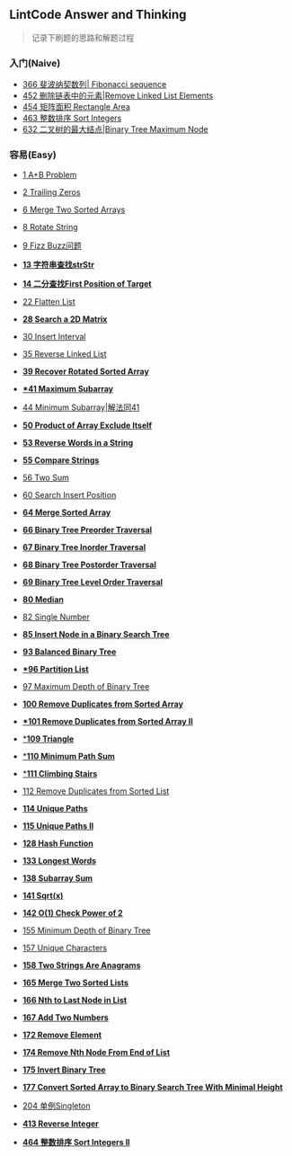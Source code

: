 ## LintCode Answer and Thinking

> 记录下刷题的思路和解题过程	

### 入门(Naive)

- [366 斐波纳契数列| Fibonacci sequence](https://github.com/GalaxyExplosion2017/Algorithms/blob/master/lintcode/366%20%E6%96%90%E6%B3%A2%E7%BA%B3%E5%A5%91%E6%95%B0%E5%88%97.md)
- [452 删除链表中的元素|Remove Linked List Elements](https://github.com/GalaxyExplosion2017/Algorithms/blob/master/lintcode/452%20%E5%88%A0%E9%99%A4%E9%93%BE%E8%A1%A8%E4%B8%AD%E7%9A%84%E5%85%83%E7%B4%A0.md)
- [454 矩阵面积 Rectangle Area](https://github.com/GalaxyExplosion2017/Algorithms/blob/master/lintcode/454%20%E7%9F%A9%E9%98%B5%E9%9D%A2%E7%A7%AF%20Rectangle%20Area.md)
- [463 整数排序 Sort Integers](https://github.com/GalaxyExplosion2017/Algorithms/blob/master/lintcode/463%20%E6%95%B4%E6%95%B0%E6%8E%92%E5%BA%8F%20Sort%20Integers.md)
- [632 二叉树的最大结点|Binary Tree Maximum Node](https://github.com/GalaxyExplosion2017/Algorithms/blob/master/lintcode/632%20%E4%BA%8C%E5%8F%89%E6%A0%91%E7%9A%84%E6%9C%80%E5%A4%A7%E7%BB%93%E7%82%B9Binary%20Tree%20Maximum%20Node.md)


### 容易(Easy)

* [1 A+B Problem](https://github.com/GalaxyExplosion2017/Algorithms/blob/master/lintcode/1%20A%20%2B%20B%20Problem.md)

* [2 Trailing Zeros](https://github.com/GalaxyExplosion2017/Algorithms/blob/master/lintcode/2%20Trailing%20Zeros.md)

* [6 Merge Two Sorted Arrays](https://github.com/GalaxyExplosion2017/Algorithms/blob/master/lintcode/6%20Merge%20Two%20Sorted%20Arrays.md)

* [8 Rotate String](https://github.com/GalaxyExplosion2017/Algorithms/blob/master/lintcode/8%20Rotate%20String.md)

* [9 Fizz Buzz问题](https://github.com/GalaxyExplosion2017/Algorithms/blob/master/lintcode/9%20%20Fizz%20Buzz%E9%97%AE%E9%A2%98.md)

* [**13 字符串查找strStr**](https://github.com/GalaxyExplosion2017/Algorithms/blob/master/lintcode/13%20%E5%AD%97%E7%AC%A6%E4%B8%B2%E6%9F%A5%E6%89%BEstrStr.md)

* **[14 二分查找First Position of Target](https://github.com/GalaxyExplosion2017/Algorithms/blob/master/lintcode/14%20%E4%BA%8C%E5%88%86%E6%9F%A5%E6%89%BEFirst%20Position%20of%20Target.md)**

* [22 Flatten List](https://github.com/GalaxyExplosion2017/Algorithms/blob/master/lintcode/22%20Flatten%20List.md)

* **[28 Search a 2D Matrix](https://github.com/GalaxyExplosion2017/Algorithms/blob/master/lintcode/28%20Search%20a%202D%20Matrix.md)**

* [30 Insert Interval](https://github.com/GalaxyExplosion2017/Algorithms/blob/master/lintcode/30%20Insert%20Interval.md)

* [35 Reverse Linked List](https://github.com/GalaxyExplosion2017/Algorithms/blob/master/lintcode/35%20Reverse%20Linked%20List.md)

* [**39 Recover Rotated Sorted Array**](https://github.com/GalaxyExplosion2017/Algorithms/blob/master/lintcode/39%20%20Recover%20Rotated%20Sorted%20Array.md)

* [**\*41 Maximum Subarray**](https://github.com/GalaxyExplosion2017/Algorithms/blob/master/lintcode/41%20Maximum%20Subarray.md)

* [44 Minimum Subarray|解法同41](https://github.com/GalaxyExplosion2017/Algorithms/blob/master/lintcode/44%20Minimum%20Subarray.md)

* [**50 Product of Array Exclude Itself**](https://github.com/GalaxyExplosion2017/Algorithms/blob/master/lintcode/50%20Product%20of%20Array%20Exclude%20Itself.md)

* [**53 Reverse Words in a String**](https://github.com/GalaxyExplosion2017/Algorithms/blob/master/lintcode/53%20Reverse%20Words%20in%20a%20String.md)

* [**55 Compare Strings**](https://github.com/GalaxyExplosion2017/Algorithms/blob/master/lintcode/55%20Compare%20Strings.md)

* [56 Two Sum](https://github.com/GalaxyExplosion2017/Algorithms/blob/master/lintcode/56%20Two%20Sum.md)

* [60 Search Insert Position](https://github.com/GalaxyExplosion2017/Algorithms/blob/master/lintcode/60%20Search%20Insert%20Position.md)

* [**64 Merge Sorted Array**](https://github.com/GalaxyExplosion2017/Algorithms/blob/master/lintcode/64%20Merge%20Sorted%20Array.md)

* [**66 Binary Tree Preorder Traversal**](https://github.com/GalaxyExplosion2017/Algorithms/blob/master/lintcode/66%20Binary%20Tree%20Preorder%20Traversal.md)

* [**67 Binary Tree Inorder Traversal**](https://github.com/GalaxyExplosion2017/Algorithms/blob/master/lintcode/67%20Binary%20Tree%20Inorder%20Traversal.md)

* [**68 Binary Tree Postorder Traversal**](https://github.com/GalaxyExplosion2017/Algorithms/blob/master/lintcode/68%20Binary%20Tree%20Postorder%20Traversal.md)

* [**69 Binary Tree Level Order Traversal**](https://github.com/GalaxyExplosion2017/Algorithms/blob/master/lintcode/69%20Binary%20Tree%20Level%20Order%20Traversal%20.md)

* [**80 Median**](https://github.com/GalaxyExplosion2017/Algorithms/blob/master/lintcode/80%20Median.md)

* [82 Single Number](https://github.com/GalaxyExplosion2017/Algorithms/blob/master/lintcode/82%20Single%20Number%20.md)

* [**85 Insert Node in a Binary Search Tree**](https://github.com/GalaxyExplosion2017/Algorithms/blob/master/lintcode/85%20Insert%20Node%20in%20a%20Binary%20Search%20Tree.md)

* [**93 Balanced Binary Tree**](https://github.com/GalaxyExplosion2017/Algorithms/blob/master/lintcode/93%20Balanced%20Binary%20Tree.md)

* [**\*96 Partition List**](https://github.com/GalaxyExplosion2017/Algorithms/blob/master/lintcode/96%20Partition%20List%20.md)

* [97 Maximum Depth of Binary Tree](https://github.com/GalaxyExplosion2017/Algorithms/blob/master/lintcode/97%20Maximum%20Depth%20of%20Binary%20Tree%20.md)

* [**100 Remove Duplicates from Sorted Array**](https://github.com/GalaxyExplosion2017/Algorithms/blob/master/lintcode/100%20Remove%20Duplicates%20from%20Sorted%20Array.md)

* [**\*101 Remove Duplicates from Sorted Array II**](https://github.com/GalaxyExplosion2017/Algorithms/blob/master/lintcode/101%20Remove%20Duplicates%20from%20Sorted%20Array%20II%20.md)

* [\***109 Triangle**](https://github.com/GalaxyExplosion2017/Algorithms/blob/master/lintcode/109%20Triangle.md)

* [\***110 Minimum Path Sum**](https://github.com/GalaxyExplosion2017/Algorithms/blob/master/lintcode/110%20Minimum%20Path%20Sum.md)

* [\***111 Climbing Stairs**](https://github.com/GalaxyExplosion2017/Algorithms/blob/master/lintcode/111%20Climbing%20Stairs.md)

* [112 Remove Duplicates from Sorted List](https://github.com/GalaxyExplosion2017/Algorithms/blob/master/lintcode/112%20Remove%20Duplicates%20from%20Sorted%20List.md)

* [**114 Unique Paths**](https://github.com/GalaxyExplosion2017/Algorithms/blob/master/lintcode/114%20Unique%20Paths.md)

* [**115 Unique Paths II**](https://github.com/GalaxyExplosion2017/Algorithms/blob/master/lintcode/115%20Unique%20Paths%20II.md)

* [**128 Hash Function**](https://github.com/GalaxyExplosion2017/Algorithms/blob/master/lintcode/128%20Hash%20Function.md)

* [**133 Longest Words**](https://github.com/GalaxyExplosion2017/Algorithms/blob/master/lintcode/133%20Longest%20Words.md)

* [**138 Subarray Sum**](https://github.com/GalaxyExplosion2017/Algorithms/blob/master/lintcode/138%20Subarray%20Sum.md)

* [**141 Sqrt(x)**](https://github.com/GalaxyExplosion2017/Algorithms/blob/master/lintcode/142%20O(1)%20Check%20Power%20of%202.md) 

* [**142 O(1) Check Power of 2**](https://github.com/GalaxyExplosion2017/Algorithms/blob/master/lintcode/142%20O(1)%20Check%20Power%20of%202.md)

* [155 Minimum Depth of Binary Tree](https://github.com/GalaxyExplosion2017/Algorithms/blob/master/lintcode/155%20Minimum%20Depth%20of%20Binary%20Tree.md)

* [157 Unique Characters](https://github.com/GalaxyExplosion2017/Algorithms/blob/master/lintcode/157%20Unique%20Characters.md)

* [**158 Two Strings Are Anagrams**](https://github.com/GalaxyExplosion2017/Algorithms/blob/master/lintcode/158%20Two%20Strings%20Are%20Anagrams.md)

* [**165 Merge Two Sorted Lists**](https://github.com/GalaxyExplosion2017/Algorithms/blob/master/lintcode/165%20Merge%20Two%20Sorted%20Lists.md)

* [**166 Nth to Last Node in List**](https://github.com/GalaxyExplosion2017/Algorithms/blob/master/lintcode/166%20Nth%20to%20Last%20Node%20in%20List.md)

* [**167 Add Two Numbers**](https://github.com/GalaxyExplosion2017/Algorithms/blob/master/lintcode/167%20Add%20Two%20Numbers.md)

* [**172 Remove Element**](https://github.com/GalaxyExplosion2017/Algorithms/blob/master/lintcode/172%20Remove%20Element.md)

* [**174 Remove Nth Node From End of List**](https://github.com/GalaxyExplosion2017/Algorithms/blob/master/lintcode/174%20Remove%20Nth%20Node%20From%20End%20of%20List.md)

* [**175 Invert Binary Tree**](https://github.com/GalaxyExplosion2017/Algorithms/blob/master/lintcode/175%20Invert%20Binary%20Tree.md)

* [**177 Convert Sorted Array to Binary Search Tree With Minimal Height**](https://github.com/GalaxyExplosion2017/Algorithms/blob/master/lintcode/177%20Convert%20Sorted%20Array%20to%20Binary%20Search%20Tree%20With%20Minimal%20Height.md)

* [204 单例Singleton](https://github.com/GalaxyExplosion2017/Algorithms/blob/master/lintcode/204%20%E5%8D%95%E4%BE%8BSingleton.md)

* [**413 Reverse Integer**](https://github.com/GalaxyExplosion2017/Algorithms/blob/master/lintcode/413%20Reverse%20Integer.md)

* [**464 整数排序 Sort Integers II**](https://github.com/GalaxyExplosion2017/Algorithms/blob/master/lintcode/464%20%E6%95%B4%E6%95%B0%E6%8E%92%E5%BA%8F%20Sort%20Integers%20II.md)

  ​

  ​


